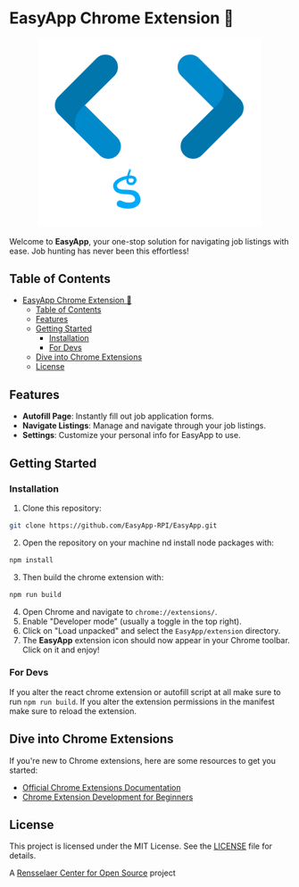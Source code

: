 # EasyApp Chrome Extension 🚀

<p align="center">
  <img src="Logo/easyAppLight.svg" alt="EasyApp Logo" width="400">
</p>

Welcome to **EasyApp**, your one-stop solution for navigating job listings with ease. Job hunting has never been this effortless!

## Table of Contents

- [EasyApp Chrome Extension 🚀](#easyapp-chrome-extension-)
  - [Table of Contents](#table-of-contents)
  - [Features](#features)
  - [Getting Started](#getting-started)
    - [Installation](#installation)
    - [For Devs](#for-devs)
  - [Dive into Chrome Extensions](#dive-into-chrome-extensions)
  - [License](#license)

## Features

- **Autofill Page**: Instantly fill out job application forms.
- **Navigate Listings**: Manage and navigate through your job listings.
- **Settings**: Customize your personal info for EasyApp to use.

## Getting Started

### Installation

1. Clone this repository:

```bash
git clone https://github.com/EasyApp-RPI/EasyApp.git
```

2. Open the repository on your machine nd install node packages with:

```bash
npm install
```

3. Then build the chrome extension with:

```bash
npm run build
```

4. Open Chrome and navigate to `chrome://extensions/`.
5. Enable "Developer mode" (usually a toggle in the top right).
6. Click on "Load unpacked" and select the `EasyApp/extension` directory.
7. The **EasyApp** extension icon should now appear in your Chrome toolbar. Click on it and enjoy!

### For Devs

If you alter the react chrome extension or autofill script at all make sure to run `npm run build`. If you alter the extension permissions in the manifest make sure to reload the extension.

## Dive into Chrome Extensions

If you're new to Chrome extensions, here are some resources to get you started:

- [Official Chrome Extensions Documentation](https://developer.chrome.com/docs/extensions/mv3/getstarted/)
- [Chrome Extension Development for Beginners](https://www.smashingmagazine.com/2017/04/browser-extension-edge-chrome-firefox-opera-brave-vivaldi/)

## License

This project is licensed under the MIT License. See the [LICENSE](LICENSE) file for details.

A [Rensselaer Center for Open Source](https://new.rcos.io/) project
